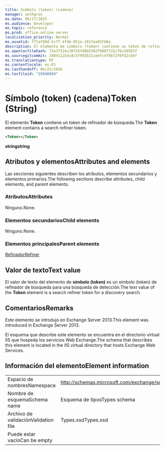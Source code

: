 ```yaml
---
title: Símbolo (token) (cadena)
manager: sethgros
ms.date: 09/17/2015
ms.audience: Developer
ms.topic: reference
ms.prod: office-online-server
localization_priority: Normal
ms.assetid: f77af99d-5c77-4f46-851e-261faa03f68a
description: El elemento de símbolo (token) contiene un token de refinador de búsqueda.
ms.openlocfilehash: 73a37524c38f26fd8b5502f9807722cf6c58583f
ms.sourcegitcommit: 34041125dc8c5f993b21cebfc4f8b72f0fd2cb6f
ms.translationtype: MT
ms.contentlocale: es-ES
ms.lasthandoff: 06/25/2018
ms.locfileid: "19840689"
---
```

# <a name="token-string"></a><span data-ttu-id="b5134-103">Símbolo (token) (cadena)</span><span class="sxs-lookup"><span data-stu-id="b5134-103">Token (String)</span></span>

<span data-ttu-id="b5134-104">El elemento **Token** contiene un token de refinador de búsqueda.</span><span class="sxs-lookup"><span data-stu-id="b5134-104">The **Token** element contains a search refiner token.</span></span> 
  
```XML
<Token></Token>
```

 <span data-ttu-id="b5134-105">**string**</span><span class="sxs-lookup"><span data-stu-id="b5134-105">**string**</span></span>
## <a name="attributes-and-elements"></a><span data-ttu-id="b5134-106">Atributos y elementos</span><span class="sxs-lookup"><span data-stu-id="b5134-106">Attributes and elements</span></span>

<span data-ttu-id="b5134-107">Las secciones siguientes describen los atributos, elementos secundarios y elementos primarios.</span><span class="sxs-lookup"><span data-stu-id="b5134-107">The following sections describe attributes, child elements, and parent elements.</span></span>
  
### <a name="attributes"></a><span data-ttu-id="b5134-108">Atributos</span><span class="sxs-lookup"><span data-stu-id="b5134-108">Attributes</span></span>

<span data-ttu-id="b5134-109">Ninguno.</span><span class="sxs-lookup"><span data-stu-id="b5134-109">None.</span></span>
  
### <a name="child-elements"></a><span data-ttu-id="b5134-110">Elementos secundarios</span><span class="sxs-lookup"><span data-stu-id="b5134-110">Child elements</span></span>

<span data-ttu-id="b5134-111">Ninguno.</span><span class="sxs-lookup"><span data-stu-id="b5134-111">None.</span></span>
  
### <a name="parent-elements"></a><span data-ttu-id="b5134-112">Elementos principales</span><span class="sxs-lookup"><span data-stu-id="b5134-112">Parent elements</span></span>

[<span data-ttu-id="b5134-113">Refinador</span><span class="sxs-lookup"><span data-stu-id="b5134-113">Refiner</span></span>](refiner.md)
  
## <a name="text-value"></a><span data-ttu-id="b5134-114">Valor de texto</span><span class="sxs-lookup"><span data-stu-id="b5134-114">Text value</span></span>

<span data-ttu-id="b5134-115">El valor de texto del elemento de **símbolo (token)** es un símbolo (token) de refinador de búsqueda para una búsqueda de detección.</span><span class="sxs-lookup"><span data-stu-id="b5134-115">The text value of the **Token** element is a search refiner token for a discovery search.</span></span> 
  
## <a name="remarks"></a><span data-ttu-id="b5134-116">Comentarios</span><span class="sxs-lookup"><span data-stu-id="b5134-116">Remarks</span></span>

<span data-ttu-id="b5134-117">Este elemento se introdujo en Exchange Server 2013.</span><span class="sxs-lookup"><span data-stu-id="b5134-117">This element was introduced in Exchange Server 2013.</span></span>
  
<span data-ttu-id="b5134-118">El esquema que describe este elemento se encuentra en el directorio virtual IIS que hospeda los servicios Web Exchange.</span><span class="sxs-lookup"><span data-stu-id="b5134-118">The schema that describes this element is located in the IIS virtual directory that hosts Exchange Web Services.</span></span>
  
## <a name="element-information"></a><span data-ttu-id="b5134-119">Información del elemento</span><span class="sxs-lookup"><span data-stu-id="b5134-119">Element information</span></span>

|||
|:-----|:-----|
|<span data-ttu-id="b5134-120">Espacio de nombres</span><span class="sxs-lookup"><span data-stu-id="b5134-120">Namespace</span></span>  <br/> |http://schemas.microsoft.com/exchange/services/2006/types  <br/> |
|<span data-ttu-id="b5134-121">Nombre de esquema</span><span class="sxs-lookup"><span data-stu-id="b5134-121">Schema name</span></span>  <br/> |<span data-ttu-id="b5134-122">Esquema de tipos</span><span class="sxs-lookup"><span data-stu-id="b5134-122">Types schema</span></span>  <br/> |
|<span data-ttu-id="b5134-123">Archivo de validación</span><span class="sxs-lookup"><span data-stu-id="b5134-123">Validation file</span></span>  <br/> |<span data-ttu-id="b5134-124">Types.xsd</span><span class="sxs-lookup"><span data-stu-id="b5134-124">Types.xsd</span></span>  <br/> |
|<span data-ttu-id="b5134-125">Puede estar vacío</span><span class="sxs-lookup"><span data-stu-id="b5134-125">Can be empty</span></span>  <br/> ||
   

